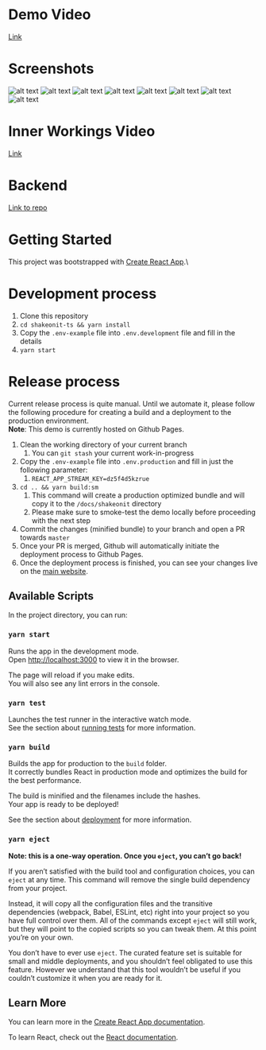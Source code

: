 # Demo Video
[Link](https://www.youtube.com)

# Screenshots
![alt text](screenshots/photo_1_2025-09-07_11-40-10.jpg)
![alt text](screenshots/photo_2_2025-09-07_11-40-10.jpg)
![alt text](screenshots/photo_3_2025-09-07_11-40-10.jpg)
![alt text](screenshots/photo_4_2025-09-07_11-40-10.jpg)
![alt text](screenshots/photo_5_2025-09-07_11-40-10.jpg)
![alt text](screenshots/photo_6_2025-09-07_11-40-10.jpg)
![alt text](screenshots/photo_7_2025-09-07_11-40-10.jpg)
![alt text](screenshots/photo_8_2025-09-07_11-40-10.jpg)

# Inner Workings Video
[Link](https://youtu.be/noPm6m9mNHc)

# Backend
[Link to repo](https://github.com/AnmayG/datachat-api)



# Getting Started

This project was bootstrapped with [Create React App](https://github.com/facebook/create-react-app).\

# Development process

1. Clone this repository
2. `cd shakeonit-ts && yarn install`
3. Copy the `.env-example` file into `.env.development` file and fill in the details
4. `yarn start`

# Release process

Current release process is quite manual. Until we automate it, please follow the following procedure for creating a build and a deployment to the production environment.\
**Note**: This demo is currently hosted on Github Pages.

1. Clean the working directory of your current branch
   1. You can `git stash` your current work-in-progress
2. Copy the `.env-example` file into `.env.production` and fill in just the following parameter:
   1. `REACT_APP_STREAM_KEY=dz5f4d5kzrue`
3. `cd .. && yarn build:sm`
   1. This command will create a production optimized bundle and will copy it to the `/docs/shakeonit` directory
   2. Please make sure to smoke-test the demo locally before proceeding with the next step
4. Commit the changes (minified bundle) to your branch and open a PR towards `master`
5. Once your PR is merged, Github will automatically initiate the deployment process to Github Pages.
6. Once the deployment process is finished, you can see your changes live on the [main website](https://getstream.io/chat/demos/messaging/).

## Available Scripts

In the project directory, you can run:

### `yarn start`

Runs the app in the development mode.\
Open [http://localhost:3000](http://localhost:3000) to view it in the browser.

The page will reload if you make edits.\
You will also see any lint errors in the console.

### `yarn test`

Launches the test runner in the interactive watch mode.\
See the section about [running tests](https://facebook.github.io/create-react-app/docs/running-tests) for more information.

### `yarn build`

Builds the app for production to the `build` folder.\
It correctly bundles React in production mode and optimizes the build for the best performance.

The build is minified and the filenames include the hashes.\
Your app is ready to be deployed!

See the section about [deployment](https://facebook.github.io/create-react-app/docs/deployment) for more information.

### `yarn eject`

**Note: this is a one-way operation. Once you `eject`, you can’t go back!**

If you aren’t satisfied with the build tool and configuration choices, you can `eject` at any time. This command will remove the single build dependency from your project.

Instead, it will copy all the configuration files and the transitive dependencies (webpack, Babel, ESLint, etc) right into your project so you have full control over them. All of the commands except `eject` will still work, but they will point to the copied scripts so you can tweak them. At this point you’re on your own.

You don’t have to ever use `eject`. The curated feature set is suitable for small and middle deployments, and you shouldn’t feel obligated to use this feature. However we understand that this tool wouldn’t be useful if you couldn’t customize it when you are ready for it.

## Learn More

You can learn more in the [Create React App documentation](https://facebook.github.io/create-react-app/docs/getting-started).

To learn React, check out the [React documentation](https://reactjs.org/).
